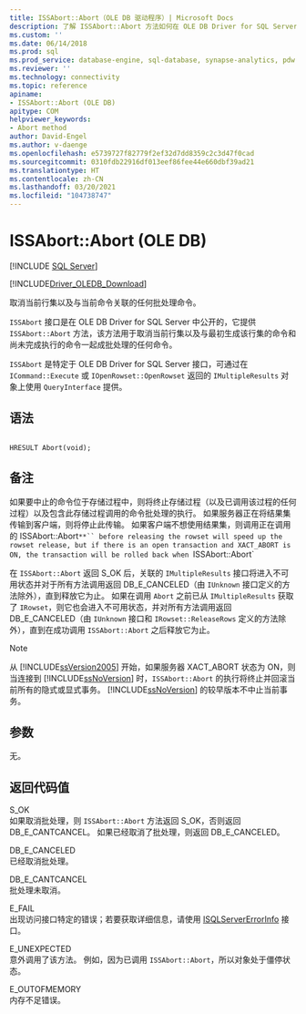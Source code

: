 ```yaml
---
title: ISSAbort::Abort（OLE DB 驱动程序）| Microsoft Docs
description: 了解 ISSAbort::Abort 方法如何在 OLE DB Driver for SQL Server 中取消当前行集以及与当前命令相关联的任何批处理命令。
ms.custom: ''
ms.date: 06/14/2018
ms.prod: sql
ms.prod_service: database-engine, sql-database, synapse-analytics, pdw
ms.reviewer: ''
ms.technology: connectivity
ms.topic: reference
apiname:
- ISSAbort::Abort (OLE DB)
apitype: COM
helpviewer_keywords:
- Abort method
author: David-Engel
ms.author: v-daenge
ms.openlocfilehash: e5739727f82779f2ef32d7dd8359c2c3d47f0cad
ms.sourcegitcommit: 0310fdb22916df013eef86fee44e660dbf39ad21
ms.translationtype: HT
ms.contentlocale: zh-CN
ms.lasthandoff: 03/20/2021
ms.locfileid: "104738747"
---
```

# <a name="issabortabort-ole-db"></a>ISSAbort::Abort (OLE DB)
[!INCLUDE [SQL Server](../../../includes/applies-to-version/sql-asdb-asdbmi-asa-pdw.md)]

[!INCLUDE[Driver_OLEDB_Download](../../../includes/driver_oledb_download.md)]

  取消当前行集以及与当前命令关联的任何批处理命令。  
  
`ISSAbort` 接口是在 OLE DB Driver for SQL Server 中公开的，它提供 `ISSAbort::Abort` 方法，该方法用于取消当前行集以及与最初生成该行集的命令和尚未完成执行的命令一起成批处理的任何命令。  
  
 `ISSAbort` 是特定于 OLE DB Driver for SQL Server 接口，可通过在 `ICommand::Execute` 或 `IOpenRowset::OpenRowset` 返回的 `IMultipleResults` 对象上使用 `QueryInterface` 提供。  
  
## <a name="syntax"></a>语法  
  
```  
  
HRESULT Abort(void);  
```  
  
## <a name="remarks"></a>备注  
 如果要中止的命令位于存储过程中，则将终止存储过程（以及已调用该过程的任何过程）以及包含此存储过程调用的命令批处理的执行。 如果服务器正在将结果集传输到客户端，则将停止此传输。 如果客户端不想使用结果集，则调用正在调用的 ISSAbort::Abort`**`` before releasing the rowset will speed up the rowset release, but if there is an open transaction and XACT_ABORT is ON, the transaction will be rolled back when `ISSAbort::Abort`  
  
 在 `ISSAbort::Abort` 返回 S_OK 后，关联的 `IMultipleResults` 接口将进入不可用状态并对于所有方法调用返回 DB_E_CANCELED（由 `IUnknown` 接口定义的方法除外），直到释放它为止。 如果在调用 `Abort` 之前已从 `IMultipleResults` 获取了 `IRowset`，则它也会进入不可用状态，并对所有方法调用返回 DB_E_CANCELED（由 `IUnknown` 接口和 `IRowset::ReleaseRows` 定义的方法除外），直到在成功调用 `ISSAbort::Abort` 之后释放它为止。  
  
> [!NOTE]  
>  从 [!INCLUDE[ssVersion2005](../../../includes/ssversion2005-md.md)] 开始，如果服务器 XACT_ABORT 状态为 ON，则当连接到 [!INCLUDE[ssNoVersion](../../../includes/ssnoversion-md.md)] 时，`ISSAbort::Abort` 的执行将终止并回滚当前所有的隐式或显式事务。 [!INCLUDE[ssNoVersion](../../../includes/ssnoversion-md.md)] 的较早版本不中止当前事务。  
  
## <a name="arguments"></a>参数  
 无。  
  
## <a name="return-code-values"></a>返回代码值  
 S_OK  
 如果取消批处理，则 `ISSAbort::Abort` 方法返回 S_OK，否则返回 DB_E_CANTCANCEL。 如果已经取消了批处理，则返回 DB_E_CANCELED。  
  
 DB_E_CANCELED  
 已经取消批处理。  
  
 DB_E_CANTCANCEL  
 批处理未取消。  
  
 E_FAIL  
 出现访问接口特定的错误；若要获取详细信息，请使用 [ISQLServerErrorInfo](./isqlservererrorinfo-geterrorinfo-ole-db.md) 接口。  
  
 E_UNEXPECTED  
 意外调用了该方法。 例如，因为已调用 `ISSAbort::Abort`，所以对象处于僵停状态。  
  
 E_OUTOFMEMORY  
 内存不足错误。  
  
